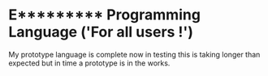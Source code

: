 # E********* Programming Language ('For all users !')
My prototype language is complete now in testing this is taking longer than expected but in time a prototype is in the works.
